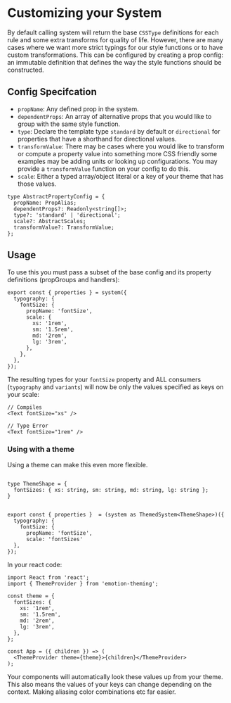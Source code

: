 # Customizing your System

By default calling system will return the base `CSSType` definitions for each rule and some extra transforms for quality of life. However, there are many cases where we want more strict typings for our style functions or to have custom transformations. This can be configured by creating a prop config: an immutable definition that defines the way the style functions should be constructed.

## Config Specifcation

- `propName`: Any defined prop in the system.
- `dependentProps`: An array of alternative props that you would like to group with the same style function.
- `type`: Declare the template type `standard` by default or `directional` for properties that have a shorthand for directional values.
- `transformValue`: There may be cases where you would like to transform or compute a property value into something more CSS friendly some examples may be adding units or looking up configurations. You may provide a `transformValue` function on your config to do this.
- `scale`: Either a typed array/object literal or a key of your theme that has those values.

```tsx
type AbstractPropertyConfig = {
  propName: PropAlias;
  dependentProps?: Readonly<string[]>;
  type?: 'standard' | 'directional';
  scale?: AbstractScales;
  transformValue?: TransformValue;
};
```

## Usage

To use this you must pass a subset of the base config and its property definitions (propGroups and handlers):

```tsx
export const { properties } = system({
  typography: {
    fontSize: {
      propName: 'fontSize',
      scale: {
        xs: '1rem',
        sm: '1.5rem',
        md: '2rem',
        lg: '3rem',
      },
    },
  },
});
```

The resulting types for your `fontSize` property and ALL consumers (`typography` and `variants`) will now be only the values specified as keys on your scale:

```tsx
// Compiles
<Text fontSize="xs" />

// Type Error
<Text fontSize="1rem" />
```

### Using with a theme

Using a theme can make this even more flexible.

```tsx

type ThemeShape = {
  fontSizes: { xs: string, sm: string, md: string, lg: string };
}


export const { properties }  = (system as ThemedSystem<ThemeShape>)({
  typography: {
    fontSize: {
      propName: 'fontSize',
      scale: 'fontSizes'
  },
});
```

In your react code:

```tsx
import React from 'react';
import { ThemeProvider } from 'emotion-theming';

const theme = {
  fontSizes: {
    xs: '1rem',
    sm: '1.5rem',
    md: '2rem',
    lg: '3rem',
  },
};

const App = ({ children }) => (
  <ThemeProvider theme={theme}>{children}</ThemeProvider>
);
```

Your components will automatically look these values up from your theme. This also means the values of your keys can change depending on the context. Making aliasing color combinations etc far easier.
